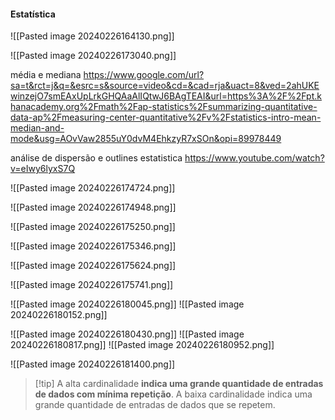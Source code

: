 #### Estatística

![[Pasted image 20240226164130.png]]

![[Pasted image 20240226173040.png]]

média e mediana
https://www.google.com/url?sa=t&rct=j&q=&esrc=s&source=video&cd=&cad=rja&uact=8&ved=2ahUKEwinzejO7smEAxUpLrkGHQAaAlIQtwJ6BAgTEAI&url=https%3A%2F%2Fpt.khanacademy.org%2Fmath%2Fap-statistics%2Fsummarizing-quantitative-data-ap%2Fmeasuring-center-quantitative%2Fv%2Fstatistics-intro-mean-median-and-mode&usg=AOvVaw2855uY0dvM4EhkzyR7xSOn&opi=89978449

análise de dispersão e outlines estatistica
https://www.youtube.com/watch?v=eIwy6lyxS7Q

![[Pasted image 20240226174724.png]]

![[Pasted image 20240226174948.png]]

![[Pasted image 20240226175250.png]]

![[Pasted image 20240226175346.png]]

![[Pasted image 20240226175624.png]]

![[Pasted image 20240226175741.png]]

![[Pasted image 20240226180045.png]]
![[Pasted image 20240226180152.png]]

![[Pasted image 20240226180430.png]]
![[Pasted image 20240226180817.png]]
![[Pasted image 20240226180952.png]]

![[Pasted image 20240226181400.png]]
>[!tip] A alta cardinalidade **indica uma grande quantidade de entradas de dados com mínima repetição**. A baixa cardinalidade indica uma grande quantidade de entradas de dados que se repetem.


